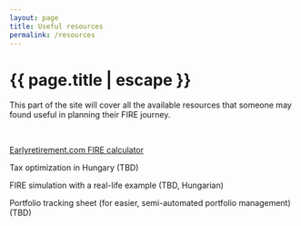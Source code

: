 ```yaml
---
layout: page
title: Useful resources
permalink: /resources
---
```


<h1 class="page-title">{{ page.title | escape }}</h1>
    
<div class="section">
    <div class="row">
          <div class="col s12">
<p>This part of the site will cover all the available resources that someone may found useful in planning their FIRE journey.</p>

<br/>
<p><a href="https://docs.google.com/spreadsheets/d/1QGrMm6XSGWBVLI8I_DOAeJV5whoCnSdmaR8toQB2Jz8/copy?">Earlyretirement.com FIRE calculator</a></p>
<p>Tax optimization in Hungary (TBD)</p>
<p>FIRE simulation with a real-life example (TBD, Hungarian)</p>
<p>Portfolio tracking sheet (for easier, semi-automated portfolio management) (TBD)</p>


